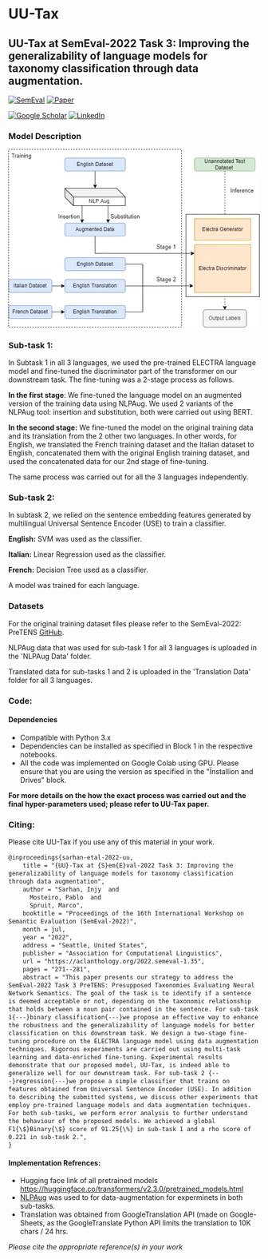 # UU-Tax
## UU-Tax at SemEval-2022 Task 3: Improving the generalizability of language models for taxonomy classification through data augmentation.


[![SemEval](https://img.shields.io/badge/SemEval-PreTENS-blue)](https://sites.google.com/view/semeval2022-pretens/home-page)
[![Paper](https://img.shields.io/badge/Paper-UU--TAX-red)](https://aclanthology.org/2022.semeval-1.35/)

[![Google Scholar](https://img.shields.io/badge/Google%20Scholar-Injy%20Sarhan-yellow)](https://scholar.google.nl/citations?user=Otq5vX0AAAAJ&hl=nl)
[![LinkedIn](https://img.shields.io/badge/LinkedIn-Injy%20Sarhan-brightgreen)](https://linkedin.com/in/injy-sarhan-03294295)

### Model Description
<p align="center">
 
  <img src="https://github.com/IS5882/UU-TAX/blob/main/SemEvalDiagram-Electra.drawio.png" width="550" title="UU-Tax Framework for sub-task 1">


</p>


### Sub-task 1:
In Subtask 1 in all 3 languages, we used the pre-trained ELECTRA language model and fine-tuned the discriminator part of the transformer on our downstream task. The fine-tuning was a 2-stage process as follows.

**In the first stage**: We fine-tuned the language model on an augmented version of the training data using NLPAug. We used 2 variants of the NLPAug tool: insertion and substitution, both were carried out using BERT.

**In the second stage:** We fine-tuned the model on the original training data and its translation from the 2 other two languages. In other words, for English, we translated the French training dataset and the Italian dataset to English, concatenated them with the original English training dataset, and used the concatenated data for our 2nd stage of fine-tuning.

The same process was carried out for all the 3 languages independently.



### Sub-task 2:
In subtask 2, we relied on the sentence embedding features generated by multilingual Universal Sentence Encoder (USE) to train a classifier.

**English:** SVM was used as the classifier.

**Italian:** Linear Regression used as the classifier.

**French:** Decision Tree used as a classifier.


A model was trained for each language.


### Datasets

For the original training dataset files please refer to the SemEval-2022: PreTENS [GitHub](https://github.com/shammur/SemEval2022Task3).

NLPAug data that was used for sub-task 1 for all 3 languages is uploaded in the 'NLPAug Data' folder.

Translated data for sub-tasks 1 and 2 is uploaded in the 'Translation Data' folder for all 3 languages.

### Code:

#### Dependencies

* Compatible with Python 3.x
* Dependencies can be installed as specified in Block 1 in the respective notebooks. 
* All the code was implemented on Google Colab using GPU. Please ensure that you are using the version as specified in the "Ïnstallion and Drives" block.

		
**For more details on the how the exact process was carried out and the final hyper-parameters used; please refer to UU-Tax paper.**

### Citing:
Please cite UU-Tax if you use any of this material in your work.


```
@inproceedings{sarhan-etal-2022-uu,
    title = "{UU}-Tax at {S}em{E}val-2022 Task 3: Improving the generalizability of language models for taxonomy classification through data augmentation",
    author = "Sarhan, Injy  and
      Mosteiro, Pablo  and
      Spruit, Marco",
    booktitle = "Proceedings of the 16th International Workshop on Semantic Evaluation (SemEval-2022)",
    month = jul,
    year = "2022",
    address = "Seattle, United States",
    publisher = "Association for Computational Linguistics",
    url = "https://aclanthology.org/2022.semeval-1.35",
    pages = "271--281",
    abstract = "This paper presents our strategy to address the SemEval-2022 Task 3 PreTENS: Presupposed Taxonomies Evaluating Neural Network Semantics. The goal of the task is to identify if a sentence is deemed acceptable or not, depending on the taxonomic relationship that holds between a noun pair contained in the sentence. For sub-task 1{---}binary classification{---}we propose an effective way to enhance the robustness and the generalizability of language models for better classification on this downstream task. We design a two-stage fine-tuning procedure on the ELECTRA language model using data augmentation techniques. Rigorous experiments are carried out using multi-task learning and data-enriched fine-tuning. Experimental results demonstrate that our proposed model, UU-Tax, is indeed able to generalize well for our downstream task. For sub-task 2 {---}regression{---}we propose a simple classifier that trains on features obtained from Universal Sentence Encoder (USE). In addition to describing the submitted systems, we discuss other experiments that employ pre-trained language models and data augmentation techniques. For both sub-tasks, we perform error analysis to further understand the behaviour of the proposed models. We achieved a global F1{\$}Binary{\$} score of 91.25{\%} in sub-task 1 and a rho score of 0.221 in sub-task 2.",
}

```

#### Implementation Refrences:
* Hugging face link of all pretrained models https://huggingface.co/transformers/v2.3.0/pretrained_models.html 
* [NLPAug](https://nlpaug.readthedocs.io/en/latest/) was used to for data-augmentation for experminets in both sub-tasks. 
* Translation was obtained from GoogleTranslation API (made on Google-Sheets, as the GoogleTranslate Python API limits the translation to 10K chars / 24 hrs.


*Please cite the appropriate reference(s) in your work*

